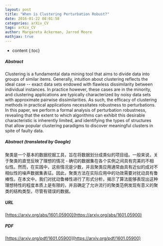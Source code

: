 ```yaml
---
layout: post
title: "When is Clustering Perturbation Robust?"
date: 2016-01-22 08:01:58
categories: arXiv_CV
tags: arXiv_CV
author: Margareta Ackerman, Jarrod Moore
mathjax: true
---
```


* content
{:toc}

##### Abstract
Clustering is a fundamental data mining tool that aims to divide data into groups of similar items. Generally, intuition about clustering reflects the ideal case -- exact data sets endowed with flawless dissimilarity between individual instances. In practice however, these cases are in the minority, and clustering applications are typically characterized by noisy data sets with approximate pairwise dissimilarities. As such, the efficacy of clustering methods in practical applications necessitates robustness to perturbations. In this paper, we perform a formal analysis of perturbation robustness, revealing that the extent to which algorithms can exhibit this desirable characteristic is inherently limited, and identifying the types of structures that allow popular clustering paradigms to discover meaningful clusters in spite of faulty data.

##### Abstract (translated by Google)
聚类是一个基本的数据挖掘工具，旨在将数据划分成类似的项目组。一般来说，关于聚类的直觉反映了理想的情况 - 确切的数据集在各个实例之间具有完美的不相似性。然而，在实践中，这些情况是少数，并且聚类应用通常由具有近似的成对不相似性的噪声数据集表征。因此，聚类方法在实际应用中的功效需要对扰动具有鲁棒性。在本文中，我们对扰动鲁棒性进行了形式分析，揭示了算法能够表现出这种理想特性的程度本质上是有限的，并且确定了允许流行的聚类范例发现有意义的聚类的结构类型，尽管有错误的数据。

##### URL
[https://arxiv.org/abs/1601.05900](https://arxiv.org/abs/1601.05900)

##### PDF
[https://arxiv.org/pdf/1601.05900](https://arxiv.org/pdf/1601.05900)

